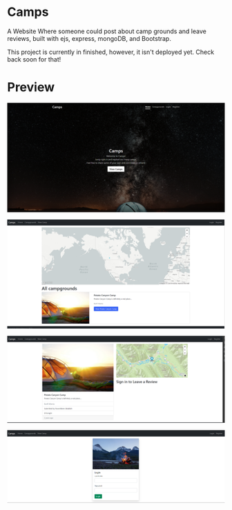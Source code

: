 # Camps
A Website Where someone could post about camp grounds and leave reviews, built with ejs, express, mongoDB, and Bootstrap.

This project is currently in finished, however, it isn't deployed yet. Check back soon for that!


# Preview

![Landing Page](/read_me_assets/camps.png?raw=true "Landing Page")

![Home Page](/read_me_assets/camps2.png?raw=true "Home Page")

![Campground Page](/read_me_assets/camps3.png?raw=true "Campground Page")

![Login Page](/read_me_assets/camps4.png?raw=true "Login Page")
